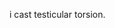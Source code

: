 i cast testicular torsion.

<!---
GanymedeClient/GanymedeClient is a ✨ special ✨ repository because its `README.md` (this file) appears on your GitHub profile.
You can click the Preview link to take a look at your changes.
--->
